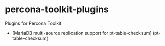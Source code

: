 # percona-toolkit-plugins
Plugins for Percona Toolkit
   - [MariaDB multi-source replication support for pt-table-checksum] (pt-table-checksum)
